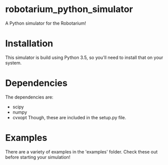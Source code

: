 # robotarium_python_simulator
A Python simulator for the Robotarium!

# Installation

This simulator is build using Python 3.5, so you'll need to install that on your system.

# Dependencies

The dependencies are:
* scipy
* numpy
* cvxopt
Though, these are included in the setup.py file.

# Examples

There are a variety of examples in the 'examples' folder.  Check these out before
starting your simulation!
